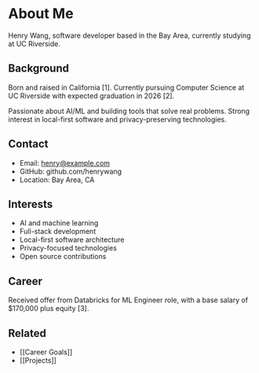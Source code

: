 # About Me

Henry Wang, software developer based in the Bay Area, currently studying at UC Riverside.

## Background

Born and raised in California [1]. Currently pursuing Computer Science at UC Riverside with expected graduation in 2026 [2].

Passionate about AI/ML and building tools that solve real problems. Strong interest in local-first software and privacy-preserving technologies.

## Contact

- Email: henry@example.com
- GitHub: github.com/henrywang
- Location: Bay Area, CA

## Interests

- AI and machine learning
- Full-stack development
- Local-first software architecture
- Privacy-focused technologies
- Open source contributions


## Career

Received offer from Databricks for ML Engineer role, with a base salary of $170,000 plus equity [3].

## Related

- [[Career Goals]]
- [[Projects]]
